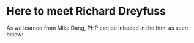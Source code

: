 <h1>Here to meet Richard Dreyfuss</h1>
<p>As we learned from Mike Dang, PHP can be inbeded in the html as seen below:</p>

<code>
<!DOCTYPE html>
<html>
    <head>
    </head>
    <body>
        <p>
          <?php
            echo ""; 
          ?>
        </p>
    </body>
</html>
</code>
